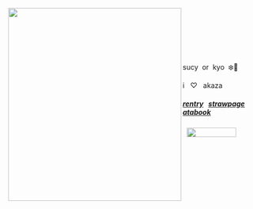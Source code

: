<p align="right">
‎ 
 ‎ 
 ‎ 
<img align="left" width="350" height="390"  src="https://i.imgur.com/eVjZFol.png">

 ‎‎ ‎‎ 
<p>  ‎ ‎ ‎ ‎ ‎ ‎ ‎ ‎ ‎ ‎ ‎ ‎ ‎ ‎ ‎ ‎ ‎ ‎ ‎ ‎ ‎ ‎ ‎ ‎ ‎ ‎  ‎ ‎ ‎ ‎ ‎ ‎ ‎ ‎ ‎ ‎ ‎ ‎ ‎ ‎ ‎ ‎ </p>


</p>sucy ‎‎ or ‎‎ kyo ‎‎ ❄️🌺</p>
i ‎‎ ‎‎ ♡ ‎‎ ‎‎ akaza ‎‎ ‎‎ 

##### [rentry](https://rentry.co/kyojuro-rengoku) ‎‎ ‎‎ [strawpage](https://kyojurodraws.straw.page/) ‎‎ ‎‎ [atabook](https://kyostro.atabook.org/)
<div align="left">
 ‎ ‎ ‎‎<img src="https://komarev.com/ghpvc/?username=kyostro&label=>ᴗ<&color=384661" width="100" height="19"/> 

